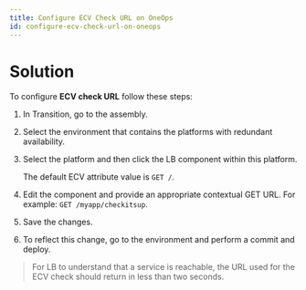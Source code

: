 ```yaml
---
title: Configure ECV Check URL on OneOps
id: configure-ecv-check-url-on-oneops
---
```


# Solution

To configure **ECV check URL** follow these steps:

1. In Transition, go to the assembly.
2. Select the environment that contains the platforms with redundant availability.
3. Select the platform and then click the LB component within this platform.
  
    The default ECV attribute value is `GET /`.
  
4. Edit the component and provide an appropriate contextual GET URL. For example: `GET /myapp/checkitsup`. 
5. Save the changes.
6. To reflect this change, go to the environment and perform a commit and deploy.

>For LB to understand that a service is reachable, the URL used for the ECV check should return in less than two seconds.
